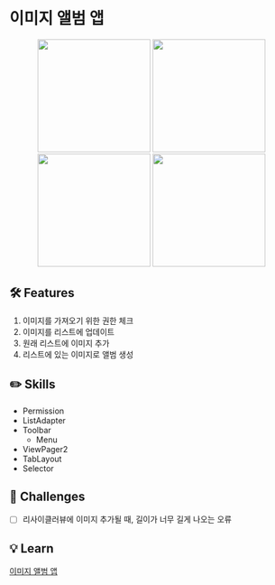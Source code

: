 # 이미지 앨범 앱
<p align="center">
  <img src="https://user-images.githubusercontent.com/58517873/221727776-08603d23-607c-4ee1-9bb1-3507d1f59a82.png" width="200px">
  <img src="https://user-images.githubusercontent.com/58517873/221724509-48eef3d1-4635-4c00-ac7f-7900a5d21ee5.png" width="200px">
  <img src="https://user-images.githubusercontent.com/58517873/221726652-8de073b3-de95-4b20-a95a-35659a8deb8d.png" width="200px">
  <img src="https://user-images.githubusercontent.com/58517873/221726618-bf850814-e28d-4455-b361-7dada8c16f6f.png" width="200px">
</p>

## 🛠 Features

1. 이미지를 가져오기 위한 권한 체크
2. 이미지를 리스트에 업데이트
3. 원래 리스트에 이미지 추가
4. 리스트에 있는 이미지로 앨범 생성

## ✏️ Skills

* Permission
* ListAdapter
* Toolbar
  * Menu
* ViewPager2
* TabLayout
* Selector

## 🐣 Challenges
- [ ] 리사이클러뷰에 이미지 추가될 때, 길이가 너무 길게 나오는 오류

## 💡 Learn
[이미지 앨범 앱](https://zest-cucumber-44b.notion.site/d55b7d0ad75b4f52b9e3af82594cbb28)

